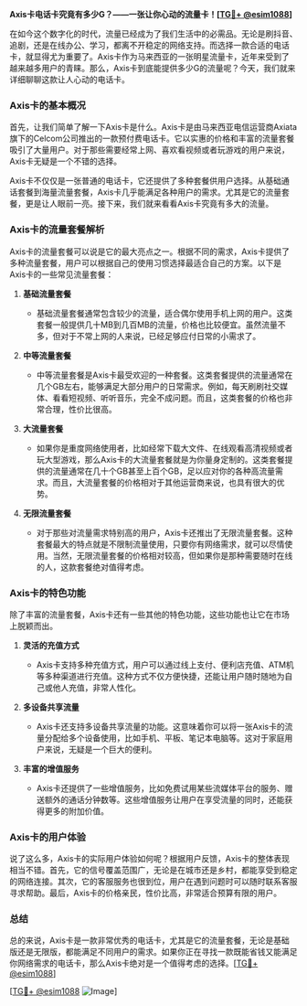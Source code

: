 **Axis卡电话卡究竟有多少G？——一张让你心动的流量卡！[[TG💪+ @esim1088](https://t.me/s/esim1088)]**

在如今这个数字化的时代，流量已经成为了我们生活中的必需品。无论是刷抖音、追剧，还是在线办公、学习，都离不开稳定的网络支持。而选择一款合适的电话卡，就显得尤为重要了。Axis卡作为马来西亚的一张明星流量卡，近年来受到了越来越多用户的青睐。那么，Axis卡到底能提供多少G的流量呢？今天，我们就来详细聊聊这款让人心动的电话卡。

### Axis卡的基本概况

首先，让我们简单了解一下Axis卡是什么。Axis卡是由马来西亚电信运营商Axiata旗下的Celcom公司推出的一款预付费电话卡。它以实惠的价格和丰富的流量套餐吸引了大量用户。对于那些需要经常上网、喜欢看视频或者玩游戏的用户来说，Axis卡无疑是一个不错的选择。

Axis卡不仅仅是一张普通的电话卡，它还提供了多种套餐供用户选择。从基础通话套餐到海量流量套餐，Axis卡几乎能满足各种用户的需求。尤其是它的流量套餐，更是让人眼前一亮。接下来，我们就来看看Axis卡究竟有多大的流量。

### Axis卡的流量套餐解析

Axis卡的流量套餐可以说是它的最大亮点之一。根据不同的需求，Axis卡提供了多种流量套餐，用户可以根据自己的使用习惯选择最适合自己的方案。以下是Axis卡的一些常见流量套餐：

1. **基础流量套餐**
   - 基础流量套餐通常包含较少的流量，适合偶尔使用手机上网的用户。这类套餐一般提供几十MB到几百MB的流量，价格也比较便宜。虽然流量不多，但对于不常上网的人来说，已经足够应付日常的小需求了。

2. **中等流量套餐**
   - 中等流量套餐是Axis卡最受欢迎的一种套餐。这类套餐提供的流量通常在几个GB左右，能够满足大部分用户的日常需求。例如，每天刷刷社交媒体、看看短视频、听听音乐，完全不成问题。而且，这类套餐的价格也非常合理，性价比很高。

3. **大流量套餐**
   - 如果你是重度网络使用者，比如经常下载大文件、在线观看高清视频或者玩大型游戏，那么Axis卡的大流量套餐就是为你量身定制的。这类套餐提供的流量通常在几十个GB甚至上百个GB，足以应对你的各种高流量需求。而且，大流量套餐的价格相对于其他运营商来说，也具有很大的优势。

4. **无限流量套餐**
   - 对于那些对流量需求特别高的用户，Axis卡还推出了无限流量套餐。这种套餐最大的特点就是不限制流量使用，只要你有网络需求，就可以尽情使用。当然，无限流量套餐的价格相对较高，但如果你是那种需要随时在线的人，这款套餐绝对值得考虑。

### Axis卡的特色功能

除了丰富的流量套餐，Axis卡还有一些其他的特色功能，这些功能也让它在市场上脱颖而出。

1. **灵活的充值方式**
   - Axis卡支持多种充值方式，用户可以通过线上支付、便利店充值、ATM机等多种渠道进行充值。这种方式不仅方便快捷，还能让用户随时随地为自己或他人充值，非常人性化。

2. **多设备共享流量**
   - Axis卡还支持多设备共享流量的功能。这意味着你可以将一张Axis卡的流量分配给多个设备使用，比如手机、平板、笔记本电脑等。这对于家庭用户来说，无疑是一个巨大的便利。

3. **丰富的增值服务**
   - Axis卡还提供了一些增值服务，比如免费试用某些流媒体平台的服务、赠送额外的通话分钟数等。这些增值服务让用户在享受流量的同时，还能获得更多的附加价值。

### Axis卡的用户体验

说了这么多，Axis卡的实际用户体验如何呢？根据用户反馈，Axis卡的整体表现相当不错。首先，它的信号覆盖范围广，无论是在城市还是乡村，都能享受到稳定的网络连接。其次，它的客服服务也很到位，用户在遇到问题时可以随时联系客服寻求帮助。最后，Axis卡的价格亲民，性价比高，非常适合预算有限的用户。

### 总结

总的来说，Axis卡是一款非常优秀的电话卡，尤其是它的流量套餐，无论是基础版还是无限版，都能满足不同用户的需求。如果你正在寻找一款既能省钱又能满足你网络需求的电话卡，那么Axis卡绝对是一个值得考虑的选择。[[TG💪+ @esim1088](https://t.me/s/esim1088)]

[[TG💪+ @esim1088](https://t.me/s/esim1088) ![Image](https://i.postimg.cc/4NQfJmqS/Snipaste-2025-05-13-00-14-12.png)]